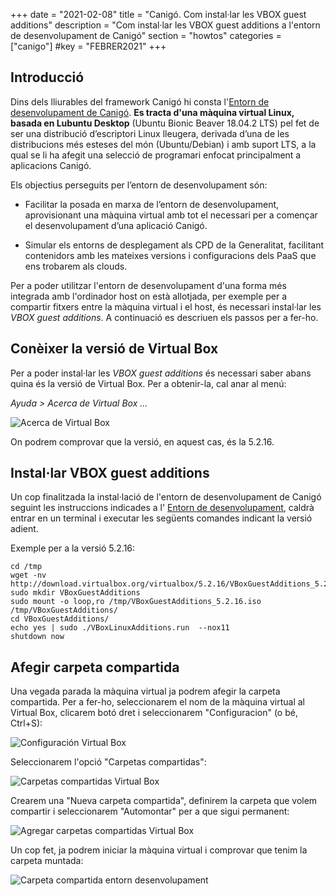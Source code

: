 +++
date        = "2021-02-08"
title       = "Canigó. Com instal·lar les VBOX guest additions"
description = "Com instal·lar les VBOX guest additions a l'entorn de desenvolupament de Canigó"
section     = "howtos"
categories  = ["canigo"]
#key        = "FEBRER2021"
+++


## Introducció

Dins dels lliurables del framework Canigó hi consta l'[Entorn de desenvolupament de Canigó](https://canigo.ctti.gencat.cat/canigo/entorn-desenvolupament/).
**Es tracta d'una màquina virtual Linux, basada en Lubuntu Desktop** (Ubuntu Bionic Beaver 18.04.2 LTS)
pel fet de ser una distribució d’escriptori Linux lleugera, derivada d’una de les distribucions més esteses del món (Ubuntu/Debian)
i amb suport LTS, a la qual se li ha afegit una selecció de programari enfocat principalment a aplicacions Canigó.

Els objectius perseguits per l’entorn de desenvolupament són:

* Facilitar la posada en marxa de l’entorn de desenvolupament, aprovisionant una màquina virtual amb tot el necessari
per a començar el desenvolupament d’una aplicació Canigó.

* Simular els entorns de desplegament als CPD de la Generalitat, facilitant contenidors amb les mateixes versions i
configuracions dels PaaS que ens trobarem als clouds.

Per a poder utilitzar l'entorn de desenvolupament d'una forma més integrada amb l'ordinador host on està allotjada, per exemple
per a compartir fitxers entre la màquina virtual i el host, és necessari instal·lar les *VBOX guest additions*.
A continuació es descriuen els passos per a fer-ho.

## Conèixer la versió de Virtual Box

Per a poder instal·lar les *VBOX guest additions* és necessari saber abans quina és la versió de Virtual Box. Per a obtenir-la,
cal anar al menú:

*Ayuda > Acerca de Virtual Box ...*

![Acerca de Virtual Box](/images/howtos/2021-02-08-Acerca_virtual_box.png)

On podrem comprovar que la versió, en aquest cas, és la 5.2.16.

## Instal·lar VBOX guest additions

Un cop finalitzada la instal·lació de l'entorn de desenvolupament de Canigó seguint les instruccions indicades a l'
[Entorn de desenvolupament](https://canigo.ctti.gencat.cat/canigo/entorn-desenvolupament/), caldrà entrar en un terminal
i executar les següents comandes indicant la versió adient.

Exemple per a la versió 5.2.16:

```
cd /tmp
wget -nv http://download.virtualbox.org/virtualbox/5.2.16/VBoxGuestAdditions_5.2.16.iso
sudo mkdir VBoxGuestAdditions
sudo mount -o loop,ro /tmp/VBoxGuestAdditions_5.2.16.iso /tmp/VBoxGuestAdditions/
cd VBoxGuestAdditions/
echo yes | sudo ./VBoxLinuxAdditions.run  --nox11
shutdown now
```

## Afegir carpeta compartida

Una vegada parada la màquina virtual ja podrem afegir la carpeta compartida. Per a fer-ho, seleccionarem el nom de la màquina
virtual al Virtual Box, clicarem botó dret i seleccionarem "Configuracion" (o bé, Ctrl+S):

![Configuración Virtual Box](/images/howtos/2021-02-08-Virtualbox_configuracion.png)

Seleccionarem l'opció "Carpetas compartidas":

![Carpetas compartidas Virtual Box](/images/howtos/2021-02-08-Virtualbox_carpetas_compartidas.png)

Crearem una "Nueva carpeta compartida", definirem la carpeta que volem compartir i seleccionarem "Automontar" per a que sigui permanent:

![Agregar carpetas compartidas Virtual Box](/images/howtos/2021-02-08-Virtualbox_agregar_carpetas_compartidas.png)

Un cop fet, ja podrem iniciar la màquina virtual i comprovar que tenim la carpeta muntada:

![Carpeta compartida entorn desenvolupament](/images/howtos/2021-02-08-Carpeta_compartida_entorn_desenvolupament.png)